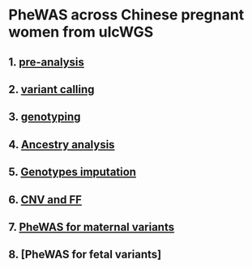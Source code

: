 # PheWAS across Chinese pregnant women from ulcWGS

## 1. [pre-analysis](01_preAnalysis.md)

## 2. [variant calling](02_variantCalling.md)

## 3. [genotyping](03_genotyping.md)

## 4. [Ancestry analysis](04_ancestryAnalysis.md)

## 5. [Genotypes imputation](05_Imputation.md)

## 6. [CNV and FF](05_CNV_FF.md)

## 7. [PheWAS for maternal variants](07_PheWAS.md)

## 8. [PheWAS for fetal variants]